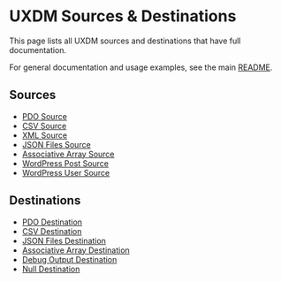 # UXDM Sources & Destinations

This page lists all UXDM sources and destinations that have full documentation.

For general documentation and usage examples, see the main [README](../README.md).

## Sources

* [PDO Source](sources/PDOSource.md)
* [CSV Source](sources/CSVSource.md)
* [XML Source](sources/XMLSource.md)
* [JSON Files Source](sources/JSONFilesSource.md)
* [Associative Array Source](sources/AssociativeArraySource.md)
* [WordPress Post Source](sources/WordPressPostSource.md)
* [WordPress User Source](sources/WordPressUserSource.md)

## Destinations

* [PDO Destination](destinations/PDODestination.md)
* [CSV Destination](destinations/CSVDestination.md)
* [JSON Files Destination](destinations/JSONFilesDestination.md)
* [Associative Array Destination](destinations/AssociativeArrayDestination.md)
* [Debug Output Destination](destinations/DebugOutputDestination.md)
* [Null Destination](destinations/NullDestination.md)